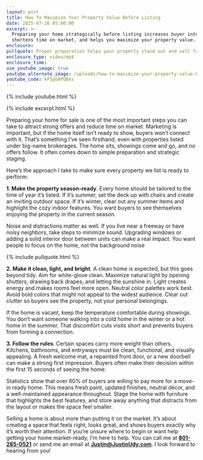 ```yaml
---
layout: post
title: How To Maximize Your Property Value Before Listing
date: 2025-07-26 05:00:00
excerpt: >-
  Preparing your home strategically before listing increases buyer interest,
  shortens time on market, and helps you maximize your property value.
enclosure:
pullquote: Proper preparation helps your property stand out and sell faster.
enclosure_type: video/mp4
enclosure_time:
use_youtube_image: true
youtube_alternate_image: /uploads/how-to-maximize-your-property-value-before-listing-2.jpg
youtube_code: kF5pUAPOBes
---
```

{% include youtube.html %}

{% include excerpt.html %}

Preparing your home for sale is one of the most important steps you can take to attract strong offers and reduce time on market. Marketing is important, but if the home itself isn’t ready to show, buyers won’t connect with it. That’s something I’ve seen firsthand, even with properties listed under big-name brokerages. The home sits, showings come and go, and no offers follow. It often comes down to simple preparation and strategic staging.

Here’s the approach I take to make sure every property we list is ready to perform:

**1\. Make the property season-ready**. Every home should be tailored to the time of year it’s listed. If it’s summer, set the deck up with chairs and create an inviting outdoor space. If it’s winter, clear out any summer items and highlight the cozy indoor features. You want buyers to see themselves enjoying the property in the current season.

Noise and distractions matter as well. If you live near a freeway or have noisy neighbors, take steps to minimize sound. Upgrading windows or adding a solid interior door between units can make a real impact. You want people to focus on the home, not the background noise

{% include pullquote.html %}

**2\. Make it clean, light, and bright**. A clean home is expected, but this goes beyond tidy. Aim for white-glove clean. Maximize natural light by opening shutters, drawing back drapes, and letting the sunshine in. Light creates energy and makes rooms feel more open. Neutral color palettes work best. Avoid bold colors that might not appeal to the widest audience. Clear out clutter so buyers see the property, not your personal belongings.

If the home is vacant, keep the temperature comfortable during showings. You don’t want someone walking into a cold home in the winter or a hot home in the summer. That discomfort cuts visits short and prevents buyers from forming a connection.

**3\. Follow the rules**. Certain spaces carry more weight than others. Kitchens, bathrooms, and entryways must be clean, functional, and visually appealing. A fresh welcome mat, a repainted front door, or a new doorbell can make a strong first impression. Buyers often make their decision within the first 15 seconds of seeing the home.

Statistics show that over 60% of buyers are willing to pay more for a move-in ready home. This means fresh paint, updated finishes, neutral décor, and a well-maintained appearance throughout. Stage the home with furniture that highlights the best features, and store away anything that distracts from the layout or makes the space feel smaller.

Selling a home is about more than putting it on the market. It’s about creating a space that feels right, looks great, and shows buyers exactly why it’s worth their attention. If you’re unsure where to begin or want help getting your home market-ready, I’m here to help. You can call me at **<u>801-285-0521</u>** or send me an email at [**Justin@JustinUdy.com**](mailto:Justin@JustinUdy.com). I look forward to hearing from you!